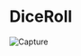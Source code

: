 # DiceRoll
![Capture](https://github.com/kuxala/Dice-Roll/assets/81477594/d57f3516-f31a-4589-9301-a1b7c6569eed)
